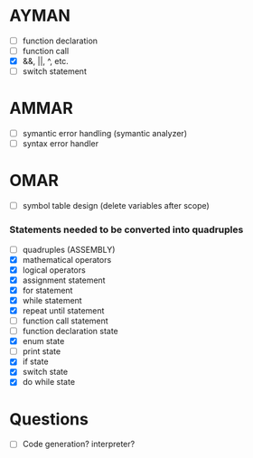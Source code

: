 # AYMAN

- [ ] function declaration
- [ ] function call
- [x] &&, ||, ^, etc.
- [ ] switch statement

# AMMAR

- [ ] symantic error handling (symantic analyzer)
- [ ] syntax error handler

# OMAR

- [ ] symbol table design (delete variables after scope)

### Statements needed to be converted into quadruples

- [ ] quadruples (ASSEMBLY)
- [x] mathematical operators
- [x] logical operators
- [x] assignment statement
- [x] for statement
- [x] while statement
- [x] repeat until statement
- [ ] function call statement
- [ ] function declaration state
- [x] enum state
- [ ] print state
- [x] if state
- [x] switch state
- [x] do while state

# Questions

- [ ] Code generation? interpreter?
